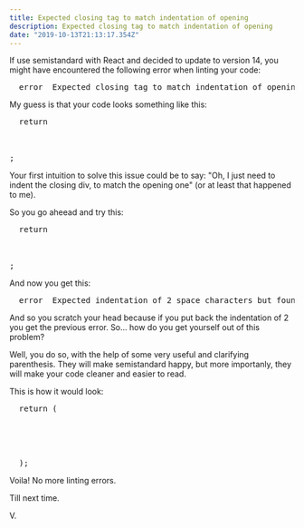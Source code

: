 ```yaml
---
title: Expected closing tag to match indentation of opening
description: Expected closing tag to match indentation of opening
date: "2019-10-13T21:13:17.354Z"
---
```

If use semistandard with React and decided to update to version 14, you might have encountered the following error when linting your code:

<pre>
  error  Expected closing tag to match indentation of opening  react/jsx-closing-tag-location
</pre>

My guess is that your code looks something like this:

<pre>
  return <div>
    <Component />
  </div>;
</pre>

Your first intuition to solve this issue could be to say: "Oh, I just need to indent the closing div, to match the opening one" (or at least that happened to me).

So you go aheead and try this:
<pre>
  return <div>
           <Component />
         </div>;
</pre>

And now you get this:
<pre>
  error  Expected indentation of 2 space characters but found 9  react/jsx-indent
</pre>

And so you scratch your head because if you put back the indentation of 2 you get the previous error. So... how do you get yourself out of this problem?

Well, you do so, with the help of some very useful and clarifying parenthesis. They will make semistandard happy, but more importanly, they will make your code cleaner and easier to read.

This is how it would look:
<pre>
  return (
    <div>
      <Component />
    </div>
  );
</pre>

Voila! No more linting errors.

Till next time.

V.
